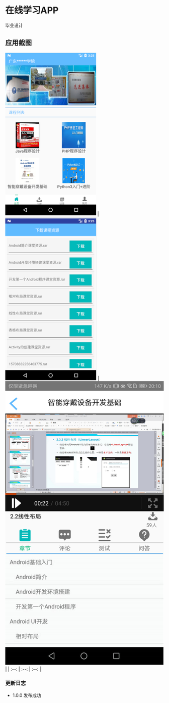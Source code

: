 # 在线学习APP
 毕业设计
## 应用截图
 ![1](https://github.com/carsher/StudyPlatform/blob/master/imgs/95fb9f09831ecbfa6effd33618995ca.png) |
 ![2](https://github.com/carsher/StudyPlatform/blob/master/imgs/f09d263c4042ce577468015521cef15.png) |
 ![3](https://github.com/carsher/StudyPlatform/blob/master/imgs/%E5%9B%BE%E7%89%874.png) | 
| :--: | :--: | :--: |


### 更新日志
- 1.0.0 发布成功
